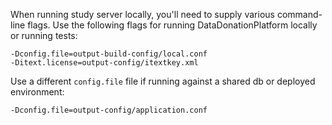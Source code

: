 When running study server locally, you'll need to supply various command-line flags.
Use the following flags for running DataDonationPlatform locally or running tests:

```
-Dconfig.file=output-build-config/local.conf
-Ditext.license=output-config/itextkey.xml
```

Use a different `config.file` file if running against a shared db or deployed environment:
```
-Dconfig.file=output-config/application.conf
```
